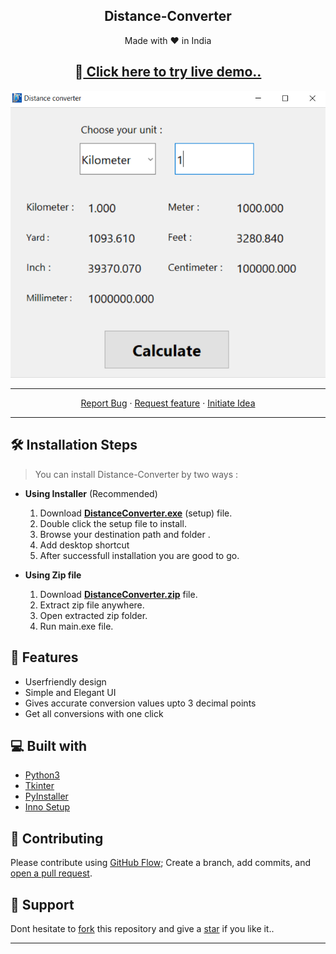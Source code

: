  **<h2 align="center">Distance-Converter</h2>**
<p align="center">
Made with ❤️ in India
</p>

**<h2 align="center">  🚀<a href="https://replit.com/@ursmaheshj/Distance-Converter#main.py" target='blank'> Click here to try live demo.. </a></h2>**

<p align="center">
<a href="https://replit.com/@ursmaheshj/Distance-Converter#main.py" target='_blank'><img src="./src/DistanceConverter.png" alt="Distance Converter" /></a>
</p>

<hr>

<p align="center">
    <a href="https://github.com/ursmaheshj/Distance-Converter/issues/new/choose" target="blank">Report Bug</a>
    ·
    <a href="https://github.com/ursmaheshj/Distance-Converter/issues/new/choose" target="blank">Request feature</a>
    ·
    <a href="https://github.com/ursmaheshj/Distance-Converter/issues/new/choose" target="blank">Initiate Idea</a>
</p>
<hr>

## 🛠️ Installation Steps 

 > You can install Distance-Converter by two ways :
 
- **Using Installer** (Recommended)
  1. Download **[DistanceConverter.exe](https://github.com/ursmaheshj/Distance-Converter/raw/master/DistanceConverter.exe)** (setup) file.
  2. Double click the setup file to install.
  3. Browse your destination path and folder .
  4. Add desktop shortcut
  5. After successfull installation you are good to go.

- **Using Zip file** 
  1. Download **[DistanceConverter.zip](https://github.com/ursmaheshj/Distance-Converter/raw/master/DistanceConverter.zip)** file.
  2. Extract zip file anywhere. 
  3. Open extracted zip folder. 
  4. Run main.exe file.

## 🧐 Features
- Userfriendly design
- Simple and Elegant UI
- Gives accurate conversion values upto 3 decimal points
- Get all conversions with one click

## 💻 Built with
- [Python3](https://www.python.org/)
- [Tkinter](https://docs.python.org/3/library/tkinter.html)
- [PyInstaller](https://pyinstaller.readthedocs.io/en/stable/)
- [Inno Setup](https://jrsoftware.org/isinfo.php)
## 🍰 Contributing

Please contribute using [GitHub Flow](https://guides.github.com/introduction/flow); Create a branch, add commits, and [open a pull request](https://github.com/ursmaheshj/distance-Converter/compare).

## 🙏 Support
Dont hesitate to [fork](https://github.com/login?return_to=%2Fursmaheshj%2FDistance-Converter) this repository and give a [star](https://github.com/login?return_to=%2Fursmaheshj%2FDistance-Converter) if you like it..

<hr>
